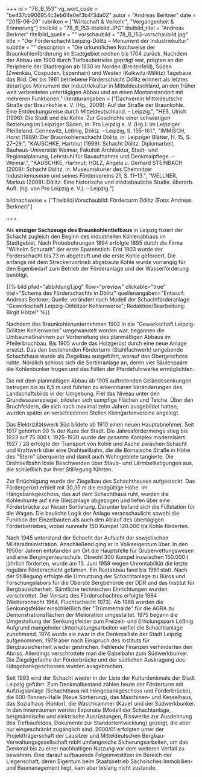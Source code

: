+++
id = "78_B_153"
vg_wort_code = "be437cb906954c3eb64e0ef3b4f3da02"
autor = "Andreas Berkner"
date = "2015-06-29"
rubriken = ["Wirtschaft & Verkehr", "Vergangenheit & Erinnerung"]
titelbild = "78_B_153-titelbild.JPG"
titelbild_titel = "Andreas Berkner"
titelbild_quelle = ""
vorschaubild = "78_B_153-vorschaubild.jpg"
title = "Der Förderschacht Leipzig-Dölitz – Monument der Industriekultur"
subtitle = ""
description = "Die urkundlichen Nachweise der Braunkohlenförderung im Stadtgebiet reichen bis 1704 zurück. Nachdem der Abbau um 1900 durch Tiefbaubetriebe geprägt war, prägten an der Peripherie der Stadtregion ab 1930 im Norden (Breitenfeld), Süden (Zwenkau, Cospuden, Espenhain) und Westen (Kulkwitz-Miltitz) Tagebaue das Bild. Der bis 1961 betriebene Förderschacht Dölitz erinnert als letztes derartiges Monument der Industriekultur in Mitteldeutschland, an den früher weit verbreiteten untertägigen Abbau und an einen Montanstandort mit mehreren Funktionen."
literaturangaben = ["Dachverein Mitteldeutsche Straße der Braunkohle e. V. (Hg., 2009): Auf der Straße der Braunkohle. Eine Entdeckungsreise durch Mitteldeutschland. – Leipzig.", "HEß, Ulrich (1996): Die Stadt und die Kohle. Zur Geschichte einer schwierigen Beziehung im Leipziger Süden, in: Pro Leipzig e. V. (Hg.): Im Leipziger Pleißeland. Connewitz, Lößnig, Dölitz. – Leipzig, S. 155–161.", "IMMISCH, Horst (1989): Der Braunkohlenschacht Dölitz, in: Leipziger Blätter, H. 15, S. 27–29.", "KAUSCHKE, Hartmut (1999): Schacht Dölitz. Diplomarbeit, Bauhaus-Universität Weimar, Fakultät Architektur, Stadt- und Regionalplanung, Lehrstuhl für Bauaufnahme und Denkmalpflege. – Weimar.", "KAUSCHKE, Hartmut; HOLZ, Angela u. Gerhard STEINBACH (2008): Schacht Dölitz, in: Museumskurier des Chemnitzer Industriemuseum und seines Fördervereins 21, S. 11–13.", "WELLNER, Markus (2008): Dölitz. Eine historische und städtebauliche Studie. überarb. Aufl. (hg. von Pro Leipzig e. V.). – Leipzig."]

bildnachweise = ["Titelbild/Vorschaubild: Förderturm Dölitz (Foto: Andreas Berkner)"]


+++

Als **einziger Sachzeuge des Braunkohlentiefbaus** in Leipzig fixiert der Schacht zugleich den Beginn des industriellen Kohlenabbaus im Stadtgebiet. Nach Probebohrungen 1894 erfolgte 1895 durch die Firma "Wilhelm Schurath" der erste Spatenstich. Erst 1903 wurde der Förderschacht bis 73 m abgeteuft und die erste Kohle gefördert. Die anfangs mit dem Streckenvortrieb abgebaute Kohle wurde vorrangig für den Eigenbedarf zum Betrieb der Förderanlage und der Wasserförderung benötigt.

{{% bild pfad="abbildung1.jpg" flow="preview" clickable="true" titel="Schema des Förderschachts in Dölitz"  quellenangaben="Entwurf: Andreas Berkner; Quelle: verändert nach Modell der Schachtförderanlage \"Gewerkschaft Leipzig-Döhlitzer Kohlenwerke\"; Redaktion/Bearbeitung: Birgit Hölzel" %}}

Nachdem das Braunkohlenunternehmen 1902 in die "Gewerkschaft Leipzig-Dölitzer Kohlenwerke" umgewandelt worden war, begannen die Umbaumaßnahmen zur Vorbereitung des planmäßigen Abbaus im Pfeilerbruchbau. Bis 1905 wurde das Holzgerüst durch eine neue Anlage ersetzt. Das den bestehenden Förderturm (Stahlfachwerk) umgebende Schachthaus wurde als Ziegelbau ausgeführt, worauf das Obergeschoss ruhte. Nördlich schloss sich die Sortieranlage an, deren vier Säulenpaare die Kohlenbunker trugen und das Füllen der Pferdefuhrwerke ermöglichten.

Die mit dem planmäßigen Abbau ab 1905 auftretenden Geländesenkungen betrugen bis zu 6,5 m und führten zu erkennbaren Veränderungen des Landschaftsbilds in der Umgebung. Fiel das Niveau unter den Grundwasserspiegel, bildeten sich sumpfige Flächen und Teiche. Über den Bruchfeldern, die sich nach maximal zehn Jahren ausgebildet hatten, wurden später an verschiedenen Stellen Kleingartenvereine angelegt.

Das Elektrizitätswerk Süd bildete ab 1910 einen neuen Hauptabnehmer. Seit 1917 gehörten 90 % der Kuxe der Stadt. Die Jahresfördermenge stieg bis 1923 auf 75.000 t. 1925–1930 wurde der gesamte Komplex modernisiert. 1927 / 28 erfolgte der Transport von Kohle und Asche zwischen Schacht und Kraftwerk über eine Drahtseilbahn, die die Bornaische Straße in Höhe des "Stern" überquerte und damit auch Wohngebiete tangierte. Die Drahtseilbahn löste Beschwerden über Staub- und Lärmbelästigungen aus, die schließlich zur ihrer Stilllegung führten.

Zur Ertüchtigung wurde der Ziegelbau des Schachthauses aufgestockt. Das Fördergerüst erhielt mit 30,35 m die endgültige Höhe. Im Hängebankgeschoss, das auf dem Schachthaus ruht, wurden die Kohlenhunte auf eine Gleisanlage abgezogen und liefen über eine Förderbrücke zur Neuen Sortierung. Darunter befand sich die Füllstation für die Wagen. Die bauliche Logik der Anlage veranschaulicht sowohl die Funktion der Einzelbauten als auch den Ablauf des übertägigen Förderbetriebes, wobei nunmehr 150 Kumpel 120.000 t/a Kohle förderten.

Nach 1945 unterstand der Schacht der Aufsicht der sowjetischen Militäradministration. Anschließend ging er in Volkseigentum über. In den 1950er Jahren entstanden am Ort die Hauptstelle für Grubenrettungswesen und eine Bergingenieurschule. Obwohl 300 Kumpel inzwischen 150.000 t jährlich förderten, wurde am 13. Juni 1959 wegen Unrentabilität die letzte reguläre Förderschicht gefahren. Ein Restabbau fand bis 1961 statt. Nach der Stilllegung erfolgte die Umnutzung der Schachtanlage zu Büros und Forschungslabors für die Oberste Bergbehörde der DDR und das Institut für Bergbausicherheit. Sämtliche technischen Einrichtungen wurden verschrottet. Der Versatz des Förderschachtes erfolgte 1984 (Wetterschacht 1964, Fluchtschacht 1973). Ab 1968 wurden die Senkungsfelder einschließlich der "Trümmerhalde" für die AGRA zu Demonstrationsflächen der Melioration umgestaltet. 1975 begann die Umgestaltung der Senkungsfelder zum Freizeit- und Erholungspark Lößnig. Aufgrund mangelnder Unterhaltungsarbeiten verfiel die Schachtanlage zunehmend. 1974 wurde sie zwar in die Denkmalliste der Stadt Leipzig aufgenommen, 1979 aber nach Einspruch des Instituts für Bergbausicherheit wieder gestrichen. Fehlende Finanzen verhinderten den Abriss. Allerdings verschrottete man die Gabelbahn zum Südwerkbunker. Die Ziegelgefache der Förderbrücke und der südlichen Auskragung des Hängebankgeschosses wurden ausgebrochen.

Seit 1993 wird der Schacht wieder in der Liste der Kulturdenkmale der Stadt Leipzig geführt. Zum Denkmalbestand zählen heute der Förderturm mit Aufzugsanlage (Schachthaus mit Hängebankgeschoss und Förderbrücke), die 600-Tonnen-Halle (Neue Sortierung), das Maschinen- und Kesselhaus, das Sozialhaus (Kontor), die Waschkammer (Kaue) und der Südwerkbunker. In den Innenräumen werden Exponate (Modell der Schachtanlage, bergmännische und elektrische Ausrüstungen, Risswerke zur Ausdehnung des Tiefbaufeldes, Dokumente zur Standortentwicklung) gezeigt, die aber nur eingeschränkt zugänglich sind. 2000/01 erfolgten unter der Projektträgerschaft der Lausitzer und Mitteldeutschen Bergbau-Verwaltungsgesellschaft mbH umfangreiche Sicherungsarbeiten, um das Denkmal bis zu einer nachhaltigen Nutzung vor dem weiteren Verfall zu bewahren. Eine darauf aufbauende Folgeinvestition im Bereich der Liegenschaft, deren Eigentum beim Staatsbetrieb Sächsisches Immobilien- und Baumanagement liegt, kam aber bislang nicht zustande.
